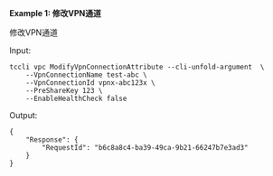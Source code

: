**Example 1: 修改VPN通道**

修改VPN通道

Input: 

```
tccli vpc ModifyVpnConnectionAttribute --cli-unfold-argument  \
    --VpnConnectionName test-abc \
    --VpnConnectionId vpnx-abc123x \
    --PreShareKey 123 \
    --EnableHealthCheck false
```

Output: 
```
{
    "Response": {
        "RequestId": "b6c8a8c4-ba39-49ca-9b21-66247b7e3ad3"
    }
}
```

